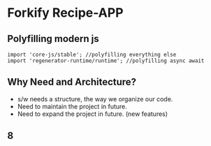# Forkify Recipe-APP

## Polyfilling modern js

```
import 'core-js/stable'; //polyfilling everything else
import 'regenerator-runtime/runtime'; //polyfilling async await
```

## Why Need and Architecture?

- s/w needs a structure, the way we organize our code.
- Need to maintain the project in future.
- Need to expand the project in future. (new features)

## 8
